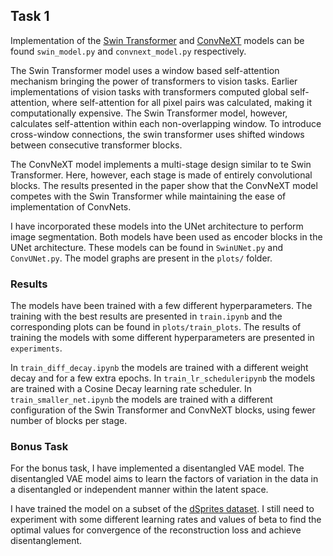 ## Task 1

Implementation of the [Swin Transformer](https://arxiv.org/abs/2103.14030) and [ConvNeXT](https://arxiv.org/abs/2201.03545) models can be found `swin_model.py` and `convnext_model.py` respectively.

The Swin Transformer model uses a window based self-attention mechanism bringing the power of transformers to vision tasks. Earlier implementations of vision tasks with transformers computed global self-attention, where self-attention for all pixel pairs was calculated, making it computationally expensive. The Swin Transformer model, however, calculates self-attention within each non-overlapping window. To introduce cross-window connections, the swin transformer uses shifted windows between consecutive transformer blocks.

The ConvNeXT model implements a multi-stage design similar to te Swin Transformer. Here, however, each stage is made of entirely convolutional blocks. The results presented in the paper show that the ConvNeXT model competes with the Swin Transformer while maintaining the ease of implementation of ConvNets.

I have incorporated these models into the UNet architecture to perform image segmentation. Both models have been used as encoder blocks in the UNet architecture. These models can be found in `SwinUNet.py` and `ConvUNet.py`. The model graphs are present in the `plots/` folder.

### Results

The models have been trained with a few different hyperparameters. The training with the best results are presented in `train.ipynb` and the corresponding plots can be found in `plots/train_plots`. The results of training the models with some different hyperparameters are presented in `experiments`.

In `train_diff_decay.ipynb` the models are trained with a different weight decay and for a few extra epochs.
In `train_lr_scheduleripynb` the models are trained with a Cosine Decay learning rate scheduler.
In `train_smaller_net.ipynb` the models are trained with a different configuration of the Swin Transformer and ConvNeXT blocks, using fewer number of blocks per stage.

### Bonus Task

For the bonus task, I have implemented a disentangled VAE model. The disentangled VAE model aims to learn the factors of variation in the data in a disentangled or independent manner within the latent space.

I have trained the model on a subset of the [dSprites dataset](https://github.com/google-deepmind/dsprites-dataset/tree/master). I still need to experiment with some different learning rates and values of beta to find the optimal values for convergence of the reconstruction loss and achieve disentanglement.
